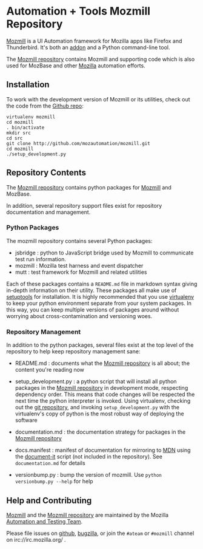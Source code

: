 # Automation + Tools Mozmill Repository

[Mozmill](https://developer.mozilla.org/en/Mozmill) is a UI Automation
framework for Mozilla apps like Firefox and Thunderbird. It's both an
[addon](https://addons.mozilla.org/en-US/firefox/addon/9018/) and a
Python command-line tool. 

The [Mozmill repository](http://github.com/mozautomation/mozmill)
contains Mozmill and supporting code which is also used for MozBase
and other [Mozilla](http://mozilla.org/) automation efforts.


## Installation

To work with the development version of Mozmill or its utilities, check out the code
from the [Github repo](http://github.com/mozautomation/mozmill):

    virtualenv mozmill
    cd mozmill
    . bin/activate
    mkdir src
    cd src
    git clone http://github.com/mozautomation/mozmill.git
    cd mozmill
    ./setup_development.py


## Repository Contents

The [Mozmill repository](http://github.com/mozautomation/mozmill)
contains python packages for
[Mozmill](https://developer.mozilla.org/en/Mozmill)
and MozBase.

In addition, several repository support files exist for repository
documentation and management.


### Python Packages

The mozmill repository contains several Python packages:

- jsbridge : python to JavaScript bridge used by Mozmill to communicate test run information.
- mozmill : Mozilla test harness and event dispatcher
- mutt : test framework for Mozmill and related utilities

Each of these packages contains a `README.md` file in markdown syntax
giving in-depth information on their utility.  These packages all make
use of
[setuptools](http://peak.telecommunity.com/DevCenter/setuptools)
for installation.  It is highly recommended that you use 
[virtualenv](http://www.virtualenv.org/) to keep your python
environment separate from your system packages.  In this way, you can
keep multiple versions of packages around without worrying about
cross-contamination and versioning woes.


### Repository Management

In addition to the python packages, several files exist at the top
level of the repository to help keep repository management sane:

- README.md : documents what the [Mozmill repository](http://github.com/mozautomation/mozmill) 
  is all about; the content you're reading now

- setup_development.py : a python script that will install all python
  packages in the [Mozmill repository](http://github.com/mozautomation/mozmill) 
  in development mode, respecting dependency order.  This means that
  code changes will be respected the next time the python interpreter
  is invoked. Using virtualenv, checking out the 
  [git repository](http://github.com/mozautomation/mozmill), and
  invoking `setup_development.py` with the virtualenv's copy of python
  is the most robust way of deploying the software

- documentation.md : the documentation strategy for packages in the
  [Mozmill repository](http://github.com/mozautomation/mozmill) 

- docs.manifest : manifest of documentation for mirroring to 
  [MDN](https://developer.mozilla.org/) using the 
  [document-it](http://k0s.org/mozilla/hg/DocumentIt) script (not 
  included in the repository).  See `documentation.md` for details

- versionbump.py : bump the version of mozmill. Use ``python versionbump.py --help`` for help

## Help and Contributing

[Mozmill](https://developer.mozilla.org/en/Mozmill) and the
[Mozmill repository](http://github.com/mozautomation/mozmill) are
maintained by the Mozilla 
[Automation and Testing Team](https://wiki.mozilla.org/Auto-tools).

Please file issues on
[github](http://github.com/mozautomation/mozmill),
[bugzilla](https://bugzilla.mozilla.org/enter_bug.cgi?product=Testing&component=Mozmill),
or join the `#ateam` or `#mozmill` channel on irc://irc.mozilla.org/ .
